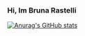 ### Hi, Im Bruna Rastelli

[![Anurag's GitHub stats](https://github-readme-stats.vercel.app/api?"RastelliBru"=anuraghazra)](https://github.com/anuraghazra/github-readme-stats)
